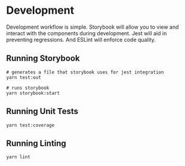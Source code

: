 # Development

Development workflow is simple. Storybook will allow you to view and interact with the components during development. Jest will aid in preventing regressions. And ESLint will enforce code quality.

## Running Storybook

```shell
# generates a file that storybook uses for jest integration
yarn test:out

# runs storybook
yarn storybook:start
```

## Running Unit Tests

```shell
yarn test:coverage
```

## Running Linting

```shell
yarn lint
```
